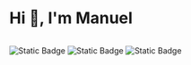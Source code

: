 <h1>Hi 👋, I'm Manuel</h1>

<img>

![Static Badge](https://img.shields.io/badge/Linkedin%20-%20?style=plastic&logo=linkedin&color=blue&link=https%3A%2F%2Fwww.linkedin.com%2Fin%2Fmanuel-garc%25C3%25ADa-rodr%25C3%25ADguez%2F)
![Static Badge](https://img.shields.io/badge/Codewars%20-%20?style=plastic&logo=codewars&color=orange&link=https%3A%2F%2Fwww.linkedin.com%2Fin%2Fmanuel-garc%25C3%25ADa-rodr%25C3%25ADguez%2F)
![Static Badge](https://img.shields.io/badge/HackerRank%20-%20?style=plastic&logo=HackerRank&color=%230B610B&link=https%3A%2F%2Fwww.linkedin.com%2Fin%2Fmanuel-garc%25C3%25ADa-rodr%25C3%25ADguez%2F)

